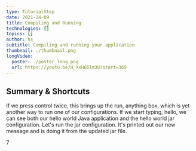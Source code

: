 ```yaml
---
type: TutorialStep
date: 2021-24-09
title: Compiling and Running
technologies: []
topics: []
author: hs
subtitle: Compiling and running your application
thumbnail: ./thumbnail.png
longVideo:
  poster: ./poster_long.png
  url: https://youtu.be/H_XxH66lm3U?start=365
---
```


## Summary & Shortcuts

If we press control twice, this brings up the run, anything box, which is yet another way to run one of our configurations. If we start typing, hello, we can see both our hello world Java application and the hello world jar configuration. Let's run the jar configuration. It's printed out our new message and is doing it from the updated jar file.

7